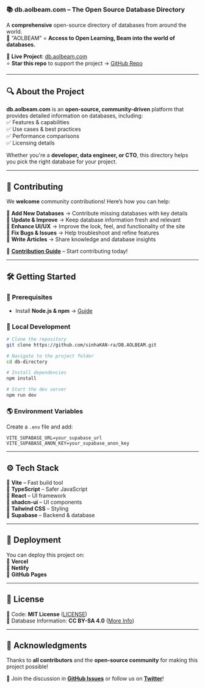### 📚 db.aolbeam.com – The Open Source Database Directory  

A **comprehensive** open-source directory of databases from around the world.  
🚀 "AOLBEAM" = **Access to Open Learning, Beam into the world of databases.**  

🔗 **Live Project**: [db.aolbeam.com](#)  
⭐ **Star this repo** to support the project → [GitHub Repo](#)  

---

## 🔍 About the Project  

**db.aolbeam.com** is an **open-source, community-driven** platform that provides detailed information on databases, including:  
✅ Features & capabilities  
✅ Use cases & best practices  
✅ Performance comparisons  
✅ Licensing details  

Whether you're a **developer, data engineer, or CTO**, this directory helps you pick the right database for your project.  

---

## 🤝 Contributing  

We **welcome** community contributions! Here’s how you can help:  

🔹 **Add New Databases** → Contribute missing databases with key details  
🔹 **Update & Improve** → Keep database information fresh and relevant  
🔹 **Enhance UI/UX** → Improve the look, feel, and functionality of the site  
🔹 **Fix Bugs & Issues** → Help troubleshoot and refine features  
🔹 **Write Articles** → Share knowledge and database insights  

🔗 **[Contribution Guide](CONTRIBUTING.md)** – Start contributing today!  

---

## 🛠 Getting Started  

### 📌 Prerequisites  
- Install **Node.js & npm** → [Guide](https://github.com/nvm-sh/nvm#installing-and-updating)  

### 🚀 Local Development  

```sh
# Clone the repository
git clone https://github.com/sinhaKAN-ra/DB.AOLBEAM.git

# Navigate to the project folder
cd db-directory

# Install dependencies
npm install

# Start the dev server
npm run dev
```

### 🌎 Environment Variables  
Create a `.env` file and add:  

```
VITE_SUPABASE_URL=your_supabase_url
VITE_SUPABASE_ANON_KEY=your_supabase_anon_key
```

---

## ⚙️ Tech Stack  

🔹 **Vite** – Fast build tool  
🔹 **TypeScript** – Safer JavaScript  
🔹 **React** – UI framework  
🔹 **shadcn-ui** – UI components  
🔹 **Tailwind CSS** – Styling  
🔹 **Supabase** – Backend & database  

---

## 🚀 Deployment  

You can deploy this project on:  
🔹 **Vercel**  
🔹 **Netlify**  
🔹 **GitHub Pages**  

---

## 📜 License  

🔹 Code: **MIT License** ([LICENSE](LICENSE))  
🔹 Database Information: **CC BY-SA 4.0** ([More Info](https://creativecommons.org/licenses/by-sa/4.0/))  

---

## 🙌 Acknowledgments  

Thanks to **all contributors** and the **open-source community** for making this project possible!  

💬 Join the discussion in **[GitHub Issues](#)** or follow us on **[Twitter](#)**!  
